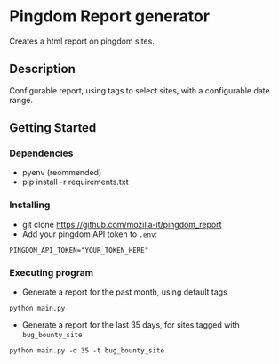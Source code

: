 # Pingdom Report generator

Creates a html report on pingdom sites.

## Description

Configurable report, using tags to select sites, with a configurable date range.

## Getting Started

### Dependencies

* pyenv (reommended)
* pip install -r requirements.txt

### Installing

* git clone https://github.com/mozilla-it/pingdom_report 
* Add your pingdom API token to `.env`:
```
PINGDOM_API_TOKEN="YOUR_TOKEN_HERE"
```

### Executing program

* Generate a report for the past month, using default tags
```
python main.py
```
* Generate a report for the last 35 days, for sites tagged with `bug_bounty_site`
```
python main.py -d 35 -t bug_bounty_site
```
